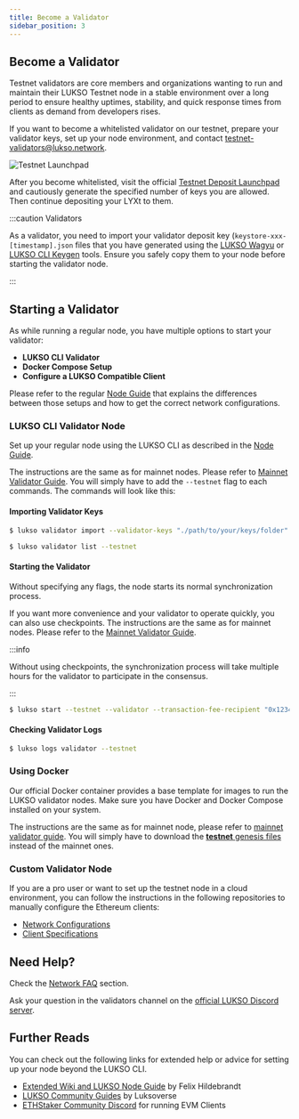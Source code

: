 ```yaml
---
title: Become a Validator
sidebar_position: 3
---
```


## Become a Validator

Testnet validators are core members and organizations wanting to run and maintain their LUKSO Testnet node in a stable environment over a long period to ensure healthy uptimes, stability, and quick response times from clients as demand from developers rises.

If you want to become a whitelisted validator on our testnet, prepare your validator keys, set up your node environment, and contact [testnet-validators@lukso.network](mailto:testnet-validators@lukso.network).

![Testnet Launchpad](/img/network/testnet-launchpad.png)

After you become whitelisted, visit the official [Testnet Deposit Launchpad](https://deposit.testnet.lukso.network/) and cautiously generate the specified number of keys you are allowed. Then continue depositing your LYXt to them.

:::caution Validators

As a validator, you need to import your validator deposit key (`keystore-xxx-[timestamp].json` files that you have generated using the [LUKSO Wagyu](https://github.com/lukso-network/tools-wagyu-key-gen) or [LUKSO CLI Keygen](https://github.com/lukso-network/tools-key-gen-cli) tools. Ensure you safely copy them to your node before starting the validator node.

:::

## Starting a Validator

As while running a regular node, you have multiple options to start your validator:

- **LUKSO CLI Validator**
- **Docker Compose Setup**
- **Configure a LUKSO Compatible Client**

Please refer to the regular [Node Guide](./running-a-node.md) that explains the differences between those setups and how to get the correct network configurations.

### LUKSO CLI Validator Node

Set up your regular node using the LUKSO CLI as described in the [Node Guide](./running-a-node.md).

The instructions are the same as for mainnet nodes. Please refer to [Mainnet Validator Guide](../mainnet/become-a-validator.md#using-lukso-cli). You will simply have to add the `--testnet` flag to each commands. The commands will look like this:

#### Importing Validator Keys

```bash
$ lukso validator import --validator-keys "./path/to/your/keys/folder" --testnet

$ lukso validator list --testnet
```

#### Starting the Validator

Without specifying any flags, the node starts its normal synchronization process.

If you want more convenience and your validator to operate quickly, you can also use checkpoints. The instructions are the same as for mainnet nodes. Please refer to the [Mainnet Validator Guide](../mainnet/become-a-validator.md).

:::info

Without using checkpoints, the synchronization process will take multiple hours for the validator to participate in the consensus.

:::

```bash
$ lukso start --testnet --validator --transaction-fee-recipient "0x1234..."
```

#### Checking Validator Logs

```bash
$ lukso logs validator --testnet
```

### Using Docker

Our official Docker container provides a base template for images to run the LUKSO validator nodes. Make sure you have Docker and Docker Compose installed on your system.

The instructions are the same as for mainnet node, please refer to [mainnet validator guide](../mainnet/become-a-validator.md#using-docker). You will simply have to download the [**testnet** genesis files](https://github.com/lukso-network/network-configs/tree/main/testnet/shared) instead of the mainnet ones.

### Custom Validator Node

If you are a pro user or want to set up the testnet node in a cloud environment, you can follow the instructions in the following repositories to manually configure the Ethereum clients:

- [Network Configurations](https://github.com/lukso-network/network-configs/testnet)
- [Client Specifications](https://github.com/lukso-network/network-configs#binary-applications)

## Need Help?

Check the [Network FAQ](../faq/validator.md) section.

Ask your question in the validators channel on the [official LUKSO Discord server](https://discord.gg/lukso).

## Further Reads

You can check out the following links for extended help or advice for setting up your node beyond the LUKSO CLI.

- [Extended Wiki and LUKSO Node Guide](https://github.com/fhildeb/lukso-node-guide) by Felix Hildebrandt
- [LUKSO Community Guides](https://docs.luksoverse.io/) by Luksoverse
- [ETHStaker Community Discord](https://discord.com/invite/ucsTcA2wTq) for running EVM Clients
